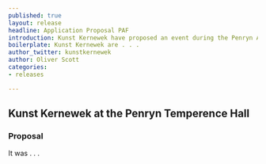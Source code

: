```yaml
---
published: true
layout: release
headline: Application Proposal PAF
introduction: Kunst Kernewek have proposed an event during the Penryn Art Festival being held in July 2013
boilerplate: Kunst Kernewek are . . .
author_twitter: kunstkernewek
author: Oliver Scott
categories:
- releases   

---
```


## Kunst Kernewek at the Penryn Temperence Hall

### Proposal

It was . . .